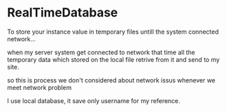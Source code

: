 # RealTimeDatabase
To store your instance value in temporary files untill the system connected network...

when my server system get connected to network that time all the temporary data which stored on the local file retrive from it and send to my site.

so this is process we don't considered about network issus whenever we meet network problem

I use local database, it save only username for my reference.
